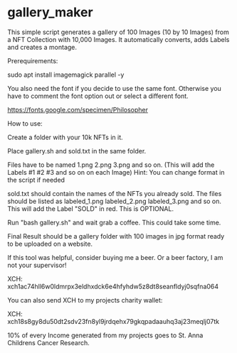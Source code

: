 # gallery_maker
This simple script generates a gallery of 100 Images (10 by 10 Images) from a NFT Collection with 10,000 Images. It automatically converts, adds Labels and creates a montage.

Prerequirements:

sudo apt install imagemagick parallel -y

You also need the font if you decide to use the same font. Otherwise you have to comment the font option out or select a different font.

https://fonts.google.com/specimen/Philosopher

How to use:

Create a folder with your 10k NFTs in it.

Place gallery.sh and sold.txt in the same folder.

Files have to be named 1.png 2.png 3.png and so on. (This will add the Labels #1 #2 #3 and so on on each Image)
Hint: You can change format in the script if needed

sold.txt should contain the names of the NFTs you already sold. The files should be listed as labeled_1.png labeled_2.png labeled_3.png and so on. This will add the Label "SOLD" in red. This is OPTIONAL.

Run "bash gallery.sh" and wait grab a coffee. This could take some time.

Final Result should be a gallery folder with 100 images in jpg format ready to be uploaded on a website.






If this tool was helpful, consider buying me a beer. Or a beer factory, I am not your supervisor!

XCH: xch1ac74hll6w0ldmrpx3eldhxdck6e4hfyhdw5z8dt8seanfldyj0sqfna064


You can also send XCH to my projects charity wallet:

XCH: xch18s8gy8du50dt2sdv23fn8yl9jrdqehx79gkqpadaauhq3aj23meqlj07tk

10% of every Income generated from my projects goes to St. Anna Childrens Cancer Research.
